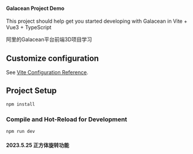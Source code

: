 #### Galacean Project Demo

This project should help get you started developing with Galacean  in  Vite + Vue3 + TypeScript

阿里的Galacean平台前端3D项目学习

## Customize configuration

See [Vite Configuration Reference](https://vitejs.dev/config/).

## Project Setup

```sh
npm install
```

### Compile and Hot-Reload for Development

```sh
npm run dev
```

#### 2023.5.25 正方体旋转功能



